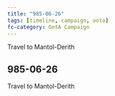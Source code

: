 ```yaml
---
title: "985-06-26"
tags: [timeline, campaign, oota]
fc-category: OotA Campaign
---
```

<span class='ob-timelines'
	data-date='985-06-26-00'
	data-title='Campaign: NAGA Adventures'
	data-class='orange'> Travel to Mantol-Derith </span>
## 985-06-26
Travel to Mantol-Derith
